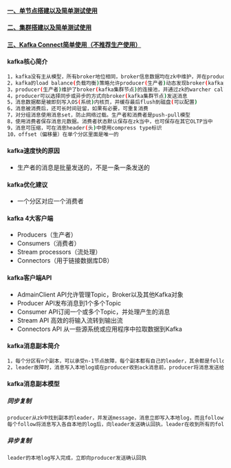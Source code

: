 #### [一、单节点搭建以及简单测试使用][1]
#### [二、集群搭建以及简单测试使用][2]
#### [三、Kafka Connect简单使用（不推荐生产使用）][3]
#### kafka核心简介
```bash
1，kafka没有主从模型，所有broker地位相同，broker信息数据均在zk中维护，并在producer(生产者)和consumer(消费者)之间共享
2，kafka的load balance(负载均衡)策略允许producer(生产者)动态发现broker(kafka集群节点)
3，producer(生产者)维护了broker(kafka集群节点)的连接池，并通过zk的warcher call(监听)机制实时更新
4，producer可以选择同步或异步的方式向broker(kafka集群节点)发送消息
5，消息数据都是被即刻写入OS(系统)内核页，并缓存最后flush到磁盘(可以配置)
6，消息被消费后，还可长时间驻留，如果有必要，可重复消费
7，对分组消息使用消息set，防止网络过载。生产者和消费者是push-pull模型
8，使用消费者保存消息元数据。消费者状态默认保存在zk当中，也可保存在其它OLTP当中
9，消息可压缩，可在消息header(头)中使用compress type标识
10，offset（偏移量）在单个分区里面是唯一的
```

#### kafka速度快的原因
 - 生产者的消息是批量发送的，不是一条一条发送的
 
#### kafka优化建议
 - 一个分区对应一个消费者 

#### kafka 4大客户端
 - Producers（生产者）
 - Consumers（消费者）
 - Stream processors（流处理）
 - Connectors（用于链接数据库DB）
 
#### kafka客户端API
 - AdmainClient API允许管理Topic，Broker以及其他Kafka对象
 - Producer API发布消息到1个多个Topic
 - Consumer API订阅一个或多个Topic，并处理产生的消息
 - Stream API 高效的将输入流转到输出流
 - Connectors API 从一些源系统或应用程序中拉取数据到Kafka 
 
#### kafka消息副本简介
```bash
1，每个分区有n个副本，可以承受n-1节点故障，每个副本都有自己的leader，其余都是follow
2，leader故障时，消息写入本地log或在producer收到ack消息前，producer将消息发送给新的分区新的leader
```
#### kafka消息副本模型
##### 同步复制
```bash
producer从zk中找到副本的leader，并发送message，消息立即写入本地log，而且follow开pull(拉取leader的消息)，
每个follow将消息写入各自本地的log后，向leader发送确认回执，leader在收到所有的follow确认回执和本地副本的写入工作均完成后，再向producer发送确认回执
```
##### 异步复制
```bash
leader的本地log写入完成，立即向producer发送确认回执
```
[1]: https://github.com/firechiang/hadoop-test/tree/master/kafka/docs/setup-single.md
[2]: https://github.com/firechiang/hadoop-test/tree/master/kafka/docs/setup-cluster.md
[3]: https://github.com/firechiang/hadoop-test/tree/master/kafka/docs/connect-simple.md
